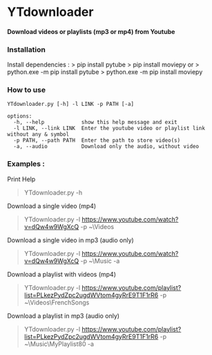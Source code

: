 # YTdownloader
#### Download videos or playlists (mp3 or mp4) from Youtube


### Installation


Install dependencies :
    > pip install pytube
    > pip install moviepy
    or
    > python.exe -m pip install pytube
    > python.exe -m pip install moviepy


### How to use


    YTdownloader.py [-h] -l LINK -p PATH [-a]

    options:
      -h, --help            show this help message and exit
      -l LINK, --link LINK  Enter the youtube video or playlist link without any & symbol
      -p PATH, --path PATH  Enter the path to store video(s)
      -a, --audio           Download only the audio, without video
 
 
### Examples :


Print Help
> YTdownloader.py -h

Download a single video (mp4)
> YTdownloader.py -l https://www.youtube.com/watch?v=dQw4w9WgXcQ -p ~\Videos

Download a single video in mp3 (audio only)
> YTdownloader.py -l https://www.youtube.com/watch?v=dQw4w9WgXcQ -p ~\Music -a

Download a playlist with videos (mp4)
> YTdownloader.py -l https://www.youtube.com/playlist?list=PLkezPydZpc2ugdWVtom4gyRrE9T1F1rR6 -p ~\Videos\FrenchSongs

Download a playlist in mp3 (audio only)
> YTdownloader.py -l https://www.youtube.com/playlist?list=PLkezPydZpc2ugdWVtom4gyRrE9T1F1rR6 -p ~\Music\MyPlaylist80 -a
